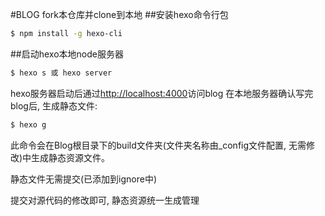 #BLOG
fork本仓库并clone到本地
##安装hexo命令行包
``` bash
$ npm install -g hexo-cli
```
##启动hexo本地node服务器
``` bash
$ hexo s 或 hexo server
```

hexo服务器启动后通过[http://localhost:4000](http://localhost:4000)访问blog
在本地服务器确认写完blog后, 生成静态文件:
``` bash
$ hexo g
```
此命令会在Blog根目录下的build文件夹(文件夹名称由_config文件配置, 无需修改)中生成静态资源文件。

静态文件无需提交(已添加到ignore中)

提交对源代码的修改即可, 静态资源统一生成管理
